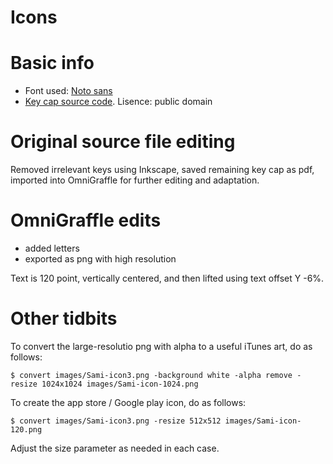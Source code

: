 Icons
=====

# Basic info


* Font used: [Noto sans](http://www.fontsquirrel.com/fonts/noto-sans)
* [Key cap source code](http://all-free-download.com/free-vector/vector-clip-art/tango_preferences_desktop_keyboard_shortcuts_115846.html).
  Lisence: public domain


# Original source file editing


Removed irrelevant keys using Inkscape, saved remaining key cap as pdf, imported
into OmniGraffle for further editing and adaptation.


# OmniGraffle edits
* added letters
* exported as png with high resolution


Text is 120 point, vertically centered, and then lifted using text offset Y -6%.


# Other tidbits


To convert the large-resolutio png with alpha to a useful iTunes art, do as follows:


```
$ convert images/Sami-icon3.png -background white -alpha remove -resize 1024x1024 images/Sami-icon-1024.png
```


To create the app store / Google play icon, do as follows:


```
$ convert images/Sami-icon3.png -resize 512x512 images/Sami-icon-120.png
```


Adjust the size parameter as needed in each case.
